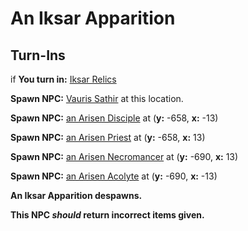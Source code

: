 # An Iksar Apparition

## Turn-Ins




if **You turn in:** [Iksar Relics](/item/30994)


**Spawn NPC:**  [Vauris Sathir](/npc/105007) at this location.


**Spawn NPC:**  [an Arisen Disciple](/npc/105186) at (**y:** -658, **x:** -13)


**Spawn NPC:**  [an Arisen Priest](/npc/105183) at (**y:** -658, **x:** 13)


**Spawn NPC:**  [an Arisen Necromancer](/npc/105184) at (**y:** -690, **x:** 13)


**Spawn NPC:**  [an Arisen Acolyte](/npc/105185) at (**y:** -690, **x:** -13)


**An Iksar Apparition despawns.**

**This NPC *should* return incorrect items given.**
